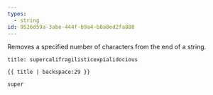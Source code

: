 ```yaml
---
types:
  - string
id: 9526d59a-3abe-444f-b9a4-b0a8ed2fa880
---
```

Removes a specified number of characters from the end of a string.

```.language-yaml
title: supercalifragilisticexpialidocious
```

```
{{ title | backspace:29 }}
```

```.language-output
super
```
